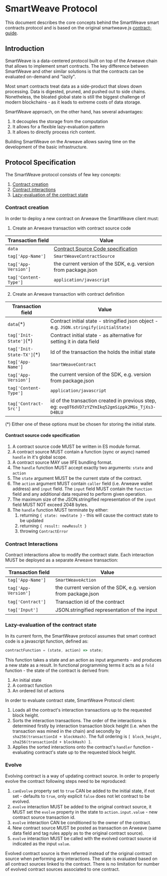 # SmartWeave Protocol

This document describes the core concepts behind the SmartWeave smart contracts protocol and is based
on the original smartweave.js [contract-guide](https://github.com/ArweaveTeam/SmartWeave/blob/master/CONTRACT-GUIDE.md).

## Introduction

SmartWeave is a data-centered protocol built on top of the Arweave chain that allows to implement smart contracts.
The key difference between SmartWeave and other similar solutions is that the contracts can be evaluated
on-demand and "lazily".

Most smart contracts treat data as a side-product that slows down processing.
Data is digested, pruned, and pushed out to side chains.
Nonetheless, the bloated global state is still the biggest challenge of modern blockchains - as it leads
to extreme costs of data storage.

SmartWeave approach, on the other hand, has several advantages:

1. It decouples the storage from the computation
2. It allows for a flexible lazy-evaluation pattern
3. It allows to directly process rich content.

Building SmartWeave on the Arweave allows saving time on the
development of the basic infrastructure.

## Protocol Specification

The SmartWeave protocol consists of few key concepts:

1. [Contract creation](#contract-creation)
2. [Contract interactions](#contract-interactions)
3. [Lazy-evaluation of the contract state](#lazy-evaluation-of-the-contract-state)

### Contract creation

In order to deploy a new contract on Arweave the SmartWeave client must:

1. Create an Arweave transaction with contract source code

| Transaction field     | Value                                                                     |
| --------------------- | ------------------------------------------------------------------------- |
| `data`                | [Contract Source Code specification](#contract-source-code-specification) |
| `tag['App-Name']`     | `SmartWeaveContractSource`                                                |
| `tag['App-Version']`  | the current version of the SDK, e.g. version from package.json            |
| `tag['Content-Type']` | `application/javascript`                                                  |

2. Create an Arweave transaction with contract definition

| Transaction field          | Value                                                                                             |
| -------------------------- | ------------------------------------------------------------------------------------------------- |
| `data`(\*)                 | Contract initial state - stringified json object - e.g. `JSON.stringify(initialState)`            |
| `tag['Init-State']`(\*)    | Contract initial state - as alternative for setting it in data field                              |
| `tag['Init-State-TX']`(\*) | Id of the transaction the holds the initial state                                                 |
| `tag['App-Name']`          | `SmartWeaveContract`                                                                              |
| `tag['App-Version']`       | the current version of the SDK, e.g. version from package.json                                    |
| `tag['Content-Type']`      | `application/javascript`                                                                          |
| `tag['Contract-Src']`      | id of the transaction created in previous step, eg: `ovqOT6dVD7zYZYmIkq52gmSippk2MGs_TjXs3-D4BLU` |

(\*) Either one of these options must be chosen for storing the initial state.

#### Contract source code specification

1. A contract source code MUST be written in ES module format.
2. A contract source MUST contain a function (sync or async) named `handle` in it's global scope.
3. A contract source MAY use IIFE bundling format.
4. The `handle` function MUST accept exactly two arguments: `state` and `action`
5. The `state` argument MUST be the current state of the contract.
6. The `action` argument MUST contain `caller` field (i.e. Arweave wallet address)
   and `input` field. The `input` field MUST contain the `function` field and any
   additional data required to perform given operation.
7. The maximum size of the JSON.stringified representation of the `input` field MUST NOT exceed 2048 bytes.
8. The `handle` function MUST terminate by either:
   1. returning `{ state: newState }` - this will cause the contract state to be updated
   2. returning `{ result: newResult }`
   3. throwing `ContractError`

### Contract Interactions

Contract interactions allow to modify the contract state. Each interaction MUST be deployed
as a separate Arweave transaction:

| Transaction field    | Value                                                          |
| -------------------- | -------------------------------------------------------------- |
| `tag['App-Name']`    | `SmartWeaveAction`                                             |
| `tag['App-Version']` | the current version of the SDK, e.g. version from package.json |
| `tag['Contract']`    | Transaction id of the contract                                 |
| `tag['Input']`       | JSON.stringified representation of the input                   |

### Lazy-evaluation of the contract state

In its current form, the SmartWeave protocol assumes that smart contract code is a javascript function,
defined as:

```javascript
contractFunction = (state, action) => state;
```

This function takes a state and an action as input arguments - and produces a new state as a result.
In functional programming terms it acts as a `fold` function - the state of the contract is derived from:
1. An initial state
2. A contract function
3. An ordered list of actions

In order to evaluate contract state, SmartWeave Protocol client:
1. Loads all the contract's interaction transactions up to the requested block height.
2. Sorts the interaction transactions. The order of the interactions is determined firstly by interaction 
transaction block height (i.e. when the transaction was mined in the chain) and secondly by `sha256(transactionId + blockHash)`.
The full ordering is `[ block_height, sha256(transactionId + blockHash) ]`.
3. Applies the sorted interactions onto the contract's `handler` function - evaluating contract's state
   up to the requested block height.

### Evolve
Evolving contract is a way of updating contract source. In order to properly evolve the contract following steps need to be reproduced:
1. `canEvolve` property set to `true` CAN be added to the initial state, if not set - defaults to `true`, only explicit `false` does not let contract to be evolved.
2. `evolve` interaction MUST be added to the original contract source, it MUST set the `evolve` property in the state to `action.input.value` - new contract source transaction id. 
3. `evolve` interaction CAN be conditioned to the owner of the contract.
4. New contract source MUST be posted as transaction on Arweave (same data field and tag rules apply as to the original contract source).
5. `evolve` interaction MUST be called with the evolved contract source id indicated as the input `value`.

Evolved contract source is then referred instead of the original contract source when performing any interactions. The state is evaluated based on all contract sources linked to the contract. There is no limitation for number of evolved contract sources associated to one contract.